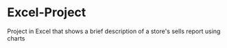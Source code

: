 # Excel-Project
Project in Excel that shows a brief description of a store's sells report using charts
